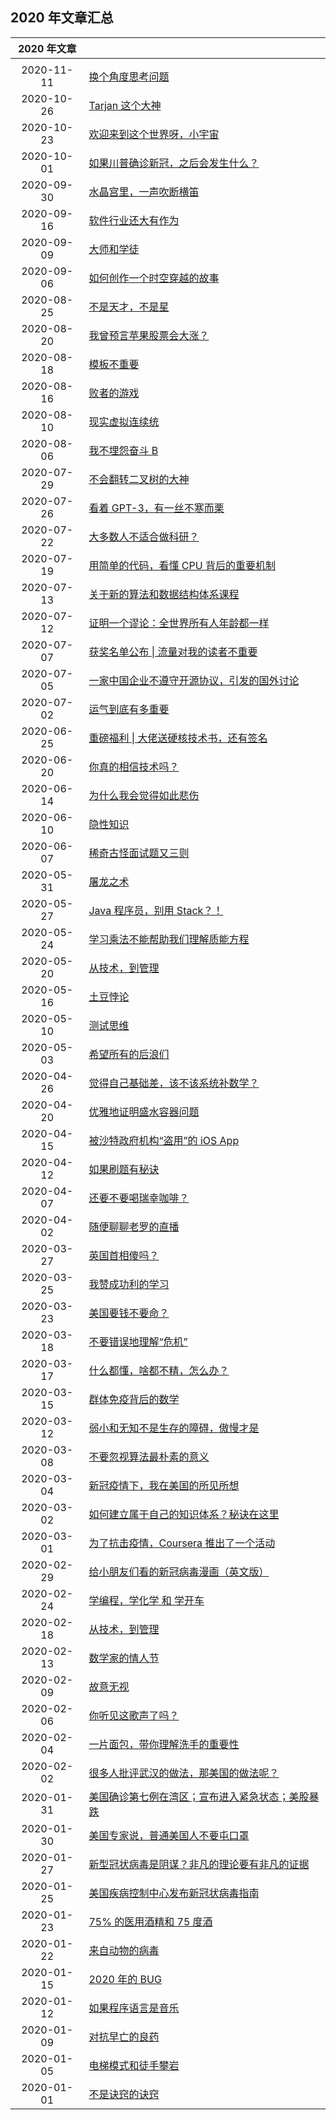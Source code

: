## 2020 年文章汇总

| 2020 年文章 | |
| :---: | --- |
| | |
| 2020-11-11 | [换个角度思考问题](2020-11-11/) |
| 2020-10-26 | [Tarjan 这个大神](2020-10-26/) |
| 2020-10-23 | [欢迎来到这个世界呀，小宇宙](2020-10-23/) |
| 2020-10-01 | [如果川普确诊新冠，之后会发生什么？](2020-10-01/) |
| 2020-09-30 | [水晶宫里，一声吹断横笛](2020-09-30/) |
| 2020-09-16 | [软件行业还大有作为](2020-09-16/) |
| 2020-09-09 | [大师和学徒](2020-09-09/) |
| 2020-09-06 | [如何创作一个时空穿越的故事](2020-09-06/) |
| 2020-08-25 | [不是天才，不是星](2020-08-25/) |
| 2020-08-20 | [我曾预言苹果股票会大涨？](2020-08-20/) |
| 2020-08-18 | [模板不重要](2020-08-18/) |
| 2020-08-16 | [败者的游戏](2020-08-16/)|
| 2020-08-10 | [现实虚拟连续统](2020-08-10/) |
| 2020-08-06 | [我不埋怨奋斗 B](2020-08-06/) |
| 2020-07-29 | [不会翻转二叉树的大神](2020-07-29/) |
| 2020-07-26 | [看着 GPT-3，有一丝不寒而栗](2020-07-26/) |
| 2020-07-22 | [大多数人不适合做科研？](2020-07-22/) |
| 2020-07-19 | [用简单的代码，看懂 CPU 背后的重要机制](2020-07-19/) |
| 2020-07-13 | [关于新的算法和数据结构体系课程](2020-07-13/) |
| 2020-07-12 | [证明一个谬论：全世界所有人年龄都一样](2020-07-12/) |
| 2020-07-07 | [获奖名单公布 \| 流量对我的读者不重要](2020-07-07/) |
| 2020-07-05 | [一家中国企业不遵守开源协议，引发的国外讨论](2020-07-05/) |
| 2020-07-02 | [运气到底有多重要](2020-07-02/) |
| 2020-06-25 | [重磅福利 \| 大佬送硬核技术书，还有签名](2020-06-25/) |
| 2020-06-20 | [你真的相信技术吗？](2020-06-20/) |
| 2020-06-14 | [为什么我会觉得如此悲伤](2020-06-14/) |
| 2020-06-10 | [隐性知识](2020-06-10/) |
| 2020-06-07 | [稀奇古怪面试题又三则](2020-06-07/) |
| 2020-05-31 | [屠龙之术](2020-05-31/) |
| 2020-05-27 | [Java 程序员，别用 Stack？！](2020-05-27/) |
| 2020-05-24 | [学习乘法不能帮助我们理解质能方程](2020-05-24/) |
| 2020-05-20 | [从技术，到管理](2020-05-20/) |
| 2020-05-16 | [土豆悖论](2020-05-16/) |
| 2020-05-10 | [测试思维](2020-05-10/) |
| 2020-05-03 | [希望所有的后浪们](2020-05-03/) |
| 2020-04-26 | [觉得自己基础差，该不该系统补数学？](2020-04-26/) |
| 2020-04-20 | [优雅地证明盛水容器问题](2020-04-20/) |
| 2020-04-15 | [被沙特政府机构“盗用”的 iOS App](2020-04-15/) |
| 2020-04-12 | [如果刷题有秘诀](2020-04-12/) |
| 2020-04-07 | [还要不要喝瑞幸咖啡？](2020-04-07/) |
| 2020-04-02 | [随便聊聊老罗的直播](2020-04-02/) |
| 2020-03-27 | [英国首相傻吗？](2020-03-27/) |
| 2020-03-25 | [我赞成功利的学习](2020-03-25/) |
| 2020-03-23 | [美国要钱不要命？](2020-03-23/) |
| 2020-03-18 | [不要错误地理解“危机”](2020-03-18/) |
| 2020-03-17 | [什么都懂，啥都不精，怎么办？](2020-03-17/) |
| 2020-03-15 | [群体免疫背后的数学](2020-03-15/) |
| 2020-03-12 | [弱小和无知不是生存的障碍，傲慢才是](2020-03-12/) |
| 2020-03-08 | [不要忽视算法最朴素的意义](2020-03-08/) |
| 2020-03-04 | [新冠疫情下，我在美国的所见所想](2020-03-04/) |
| 2020-03-02 | [如何建立属于自己的知识体系？秘诀在这里](2020-03-02/) |
| 2020-03-01 | [为了抗击疫情，Coursera 推出了一个活动](2020-03-01/) |
| 2020-02-29 | [给小朋友们看的新冠病毒漫画（英文版）](2020-02-29/) |
| 2020-02-24 | [学编程，学化学 和 学开车](2020-02-24/) |
| 2020-02-18 | [从技术，到管理](2020-02-18/) |
| 2020-02-13 | [数学家的情人节](2020-02-13/) |
| 2020-02-09 | [故意无视](2020-02-09) |
| 2020-02-06 | [你听见这歌声了吗？](2020-02-06/) |
| 2020-02-04 | [一片面包，带你理解洗手的重要性](2020-02-04/) |
| 2020-02-02 | [很多人批评武汉的做法，那美国的做法呢？](2020-02-02/) |
| 2020-01-31 | [美国确诊第七例在湾区；宣布进入紧急状态；美股暴跌](2020-01-31/) |
| 2020-01-30 | [美国专家说，普通美国人不要屯口罩](2020-01-30/) |
| 2020-01-27 | [新型冠状病毒是阴谋？非凡的理论要有非凡的证据](2020-01-27/) |
| 2020-01-25 | [美国疾病控制中心发布新冠状病毒指南](2020-01-25) |
| 2020-01-23 | [75% 的医用酒精和 75 度酒](2020-01-23/) |
| 2020-01-22 | [来自动物的病毒](2020-01-22/) |
| 2020-01-15 | [2020 年的 BUG](2020-01-15/) |
| 2020-01-12 | [如果程序语言是音乐](2020-01-12/) |
| 2020-01-09 | [对抗早亡的良药](2020-01-09/) |
| 2020-01-05 | [电梯模式和徒手攀岩](2020-01-05/) |
| 2020-01-01 | [不是诀窍的诀窍](2020-01-01/) |
